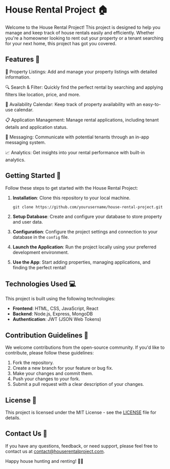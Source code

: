 # House Rental Project 🏠

Welcome to the House Rental Project! This project is designed to help you manage and keep track of house rentals easily and efficiently. Whether you're a homeowner looking to rent out your property or a tenant searching for your next home, this project has got you covered.

## Features 🌟

🏡 Property Listings: Add and manage your property listings with detailed information.

🔍 Search & Filter: Quickly find the perfect rental by searching and applying filters like location, price, and more.

📅 Availability Calendar: Keep track of property availability with an easy-to-use calendar.

📋 Application Management: Manage rental applications, including tenant details and application status.

💬 Messaging: Communicate with potential tenants through an in-app messaging system.

📈 Analytics: Get insights into your rental performance with built-in analytics.

## Getting Started 🚀

Follow these steps to get started with the House Rental Project:

1. **Installation**: Clone this repository to your local machine.

   ```
   git clone https://github.com/yourusername/house-rental-project.git
   ```

2. **Setup Database**: Create and configure your database to store property and user data.

3. **Configuration**: Configure the project settings and connection to your database in the `config` file.

4. **Launch the Application**: Run the project locally using your preferred development environment.

5. **Use the App**: Start adding properties, managing applications, and finding the perfect rental!

## Technologies Used 💻

This project is built using the following technologies:

- **Frontend**: HTML, CSS, JavaScript, React
- **Backend**: Node.js, Express, MongoDB
- **Authentication**: JWT (JSON Web Tokens)

## Contribution Guidelines 🤝

We welcome contributions from the open-source community. If you'd like to contribute, please follow these guidelines:

1. Fork the repository.
2. Create a new branch for your feature or bug fix.
3. Make your changes and commit them.
4. Push your changes to your fork.
5. Submit a pull request with a clear description of your changes.

## License 📄

This project is licensed under the MIT License - see the [LICENSE](LICENSE) file for details.

## Contact Us 📧

If you have any questions, feedback, or need support, please feel free to contact us at [contact@houserentalproject.com](mailto:contact@houserentalproject.com).

Happy house hunting and renting! 🏡🔑
